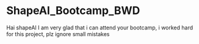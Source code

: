 # ShapeAI_Bootcamp_BWD
Hai shapeAI I am very glad  that i can attend your bootcamp, i worked hard for this project, plz ignore small mistakes 
